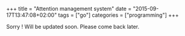 +++
title = "Attention management system"
date = "2015-09-17T13:47:08+02:00"
tags = ["go"]
categories = ["programming"]
+++

Sorry ! Will be updated soon. Please come back later.

[go]: <http://golang.org/>
[gohtmltemplate]: <http://golang.org/pkg/html/template/>
